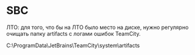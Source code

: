 # SBC
ЛТО:
  для того, что бы на ЛТО было место на диске, нужно регулярно очищать папку artifacts с логами ошибок TeamCity.
  
  C:\ProgramData\JetBrains\TeamCity\system\artifacts
